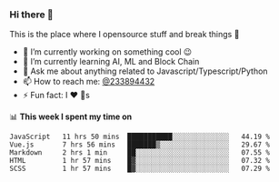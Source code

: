 ### Hi there 👋

<!--
**a233894432/a233894432** is a ✨ _special_ ✨ repository because its `README.md` (this file) appears on your GitHub profile.

Here are some ideas to get you started:

- 🔭 I’m currently working on ...
- 🌱 I’m currently learning ...
- 👯 I’m looking to collaborate on ...
- 🤔 I’m looking for help with ...
- 💬 Ask me about ...
- 📫 How to reach me: ...
- 😄 Pronouns: ...
- ⚡ Fun fact: ...
-->
 
 
This is the place where I opensource stuff and break things :rofl:

- 🔭 I’m currently working on something cool :wink:
- 🌱 I’m currently learning AI, ML and Block Chain
- 💬 Ask me about anything related to Javascript/Typescript/Python
- 📫 How to reach me: [@233894432](https://twitter.com/233894432)
- ⚡ Fun fact: I :heart: :dog:s

📊 **This week I spent my time on**
<!--START_SECTION:waka-->
```text
JavaScript   11 hrs 50 mins  ███████████░░░░░░░░░░░░░░   44.19 % 
Vue.js       7 hrs 56 mins   ███████▒░░░░░░░░░░░░░░░░░   29.67 % 
Markdown     2 hrs 1 min     ██░░░░░░░░░░░░░░░░░░░░░░░   07.55 % 
HTML         1 hr 57 mins    █▓░░░░░░░░░░░░░░░░░░░░░░░   07.32 % 
SCSS         1 hr 57 mins    █▓░░░░░░░░░░░░░░░░░░░░░░░   07.29 % 
```
<!--END_SECTION:waka-->
